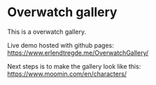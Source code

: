 # Overwatch gallery

This is a overwatch gallery. 

Live demo hosted with github pages: https://www.erlendtregde.me/OverwatchGallery/

Next steps is to make the gallery look like this: https://www.moomin.com/en/characters/

